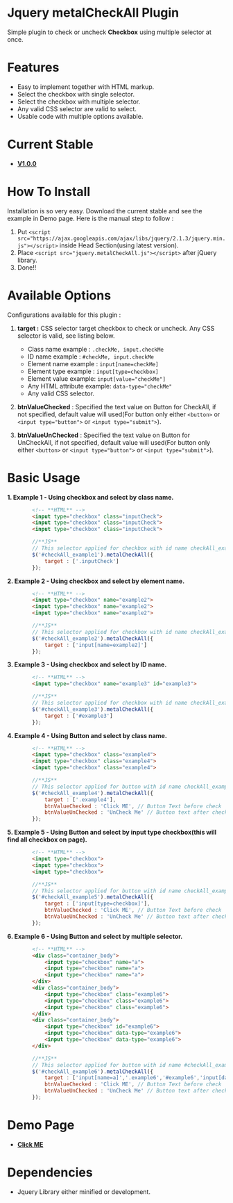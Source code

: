 # Jquery metalCheckAll Plugin



Simple plugin to check or uncheck **Checkbox** using multiple selector at once. 


# Features #



- Easy to implement together with HTML markup.
- Select the checkbox with single selector.
- Select the checkbox with multiple selector.
- Any valid CSS selector are valid to select.
- Usable code with multiple options available.



# Current Stable #



-	[**V1.0.0**](https://github.com/metallurgical/jquery-metal-checkAll/archive/v1.0.0.zip "V1.0.0")



# How To Install #



Installation is so very easy. Download the current stable and see the example in Demo page. Here is the manual step to follow :

1. Put `<script src="https://ajax.googleapis.com/ajax/libs/jquery/2.1.3/jquery.min.js"></script>` inside Head Section(using latest version).
2. Place `<script src="jquery.metalCheckAll.js"></script>` after jQuery library.
3. Done!!

# Available Options #



Configurations available for this plugin :

1. **target :** CSS selector target checkbox to check or uncheck. Any CSS selector is valid, see listing below.
   - Class name example : `.checkMe, input.checkMe`
   - ID name example : `#checkMe, input.checkMe`
   - Element name example : `input[name=checkMe]`
   - Element type example : `input[type=checkbox]`
   - Element value example: `input[value="checkMe"]`
   - Any HTML attribute example: `data-type="checkMe"`
   - Any valid CSS selector.

2. **btnValueChecked** : Specified the text value on Button for CheckAll, if not specified, default value will used(For button only either `<button>` or `<input type="button">` or `<input type="submit">`).
3. **btnValueUnChecked** : Specified the text value on Button for UnCheckAll, if not specified, default value will used(For button only either `<button>` or `<input type="button">` or `<input type="submit">`).

# Basic Usage #


**1. Example 1 - Using checkbox and select by class name.**

         
		
``` html
		<!-- **HTML** -->
		<input type="checkbox" class="inputCheck">
		<input type="checkbox" class="inputCheck">
		<input type="checkbox" class="inputCheck">
```
``` javascript	
		//**JS**
		// This selector applied for checkbox with id name checkAll_example1
		$('#checkAll_example1').metalCheckAll({
    		target : ['.inputCheck']
 		});
```
		
		
**2.	Example 2 - Using checkbox and select by element name.**

``` html
		<!-- **HTML** -->
		<input type="checkbox" name="example2">
    	<input type="checkbox" name="example2">
    	<input type="checkbox" name="example2">
```
``` javascript	
		//**JS**
		// This selector applied for checkbox with id name checkAll_example2
		$('#checkAll_example2').metalCheckAll({
			target : ['input[name=example2]']
		});
```

**3.	Example 3 - Using checkbox and select by ID name.**

``` html
		<!-- **HTML** -->
    	<input type="checkbox" name="example3" id="example3">
```
``` javascript	
		//**JS**
		// This selector applied for checkbox with id name checkAll_example3
    	$('#checkAll_example3').metalCheckAll({
			target : ['#example3']
		});
```

**4.	Example 4 - Using Button and select by class name.**

``` html
		<!-- **HTML** -->
    	<input type="checkbox" class="example4">
    	<input type="checkbox" class="example4">
    	<input type="checkbox" class="example4">
```
``` javascript
		//**JS**
		// This selector applied for button with id name checkAll_example4
    	$('#checkAll_example4').metalCheckAll({
    		target : ['.example4'],
    		btnValueChecked : 'Click ME', // Button Text before check
    		btnValueUnChecked : 'UnCheck Me' // Button text after check
    	});
```

**5.	Example 5 - Using Button and select by input type checkbox(this will find all checkbox on page).**

``` html
		<!-- **HTML** -->
    	<input type="checkbox">
    	<input type="checkbox">
    	<input type="checkbox">	
```
``` javascript
		//**JS**
		// This selector applied for button with id name checkAll_example5
    	$('#checkAll_example5').metalCheckAll({
    		target : ['input[type=checkbox]'],
    		btnValueChecked : 'Click ME', // Button Text before check
    		btnValueUnChecked : 'UnCheck Me' // Button text after check
    	});
```

**6.	Example 6 - Using Button and select by multiple selector.**

``` html
		<!-- **HTML** -->
		<div class="container_body">
			<input type="checkbox" name="a">
			<input type="checkbox" name="a">
			<input type="checkbox" name="a">			
		</div>
		<div class="container_body">
			<input type="checkbox" class="example6">
			<input type="checkbox" class="example6">
			<input type="checkbox" class="example6">			
		</div>
		<div class="container_body">
			<input type="checkbox" id="example6">
			<input type="checkbox" data-type="example6">
			<input type="checkbox" data-type="example6">			
		</div>
```
``` javascript
		//**JS**
		// This selector applied for button with id name #checkAll_example6 
		$('#checkAll_example6').metalCheckAll({
			target : ['input[name=a]','.example6','#example6','input[data-type="example6"]'], // arrays value
			btnValueChecked : 'Click ME', // Button Text before check
			btnValueUnChecked : 'UnCheck Me' // Button text after check
		});
```
# Demo Page #
-	**[Click ME](http://metallurgical.github.io/metalCheckAll/ "Metal Clone Demo Page")**

# Dependencies #
-	Jquery Library either minified or development.
